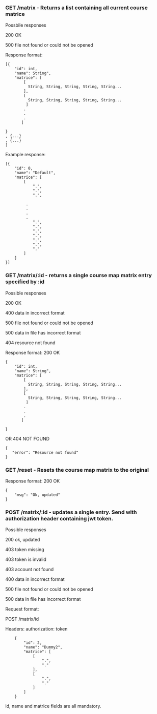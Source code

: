 
### GET /matrix - Returns a list containing all current course matrice

Possbile responses

200 OK

500 file not found or could not be opened

Response format:
```
[{
    "id": int,
    "name": String",
    "matrice": [
        [
          String, String, String, String, String...
        ],
        [ 
          String, String, String, String, String...
         ]
        .
        .
        .
       ]
    
}
, {...}
, {...}
]

```

Example response:

```
[{
    "id": 0,
    "name": "Default",
    "matrice": [
        [
            ".",
            ".",
            ".",
           
         .
         .
         .
         .
            ".",
            ".",
            ".",
            ".",
            ".",
            ".",
            "."
        ]
    ]
}]
```


### GET /matrix/:id - returns a single course map matrix entry specified by :id

Possible responses

200 OK

400 data in incorrect format

500 file not found or could not be opened

500 data in file has incorrect format

404 resource not found



Response format:
200 OK
```
{
    "id": int,
    "name": String",
    "matrice": [
        [
          String, String, String, String, String...
        ],
        [ 
          String, String, String, String, String...
         ]
        .
        .
        .
       ]
    
}
```
OR 
404 NOT FOUND

```
{
   "error": "Resource not found"
}
```

### GET /reset - Resets the course map matrix to the original

Response format:
200 OK
```
{
    "msg": "Ok, updated"
}
```

### POST /matrix/:id - updates a single entry. Send with authorization header containing jwt token.

Possible responses

200 ok, updated

403 token missing

403 token is invalid

403 account not found

400 data in incorrect format

500 file not found or could not be opened

500 data in file has incorrect format


Request format:

POST /matrix/id 

Headers:
authorization: token
```
    {   
        "id": 2,
        "name": "Dummy2",
        "matrice": [
            [
                ".",
                "."
            ],
            [
                ".",
                "."
            ]
        ]
    }

```
id, name and matrice fields are all mandatory.
